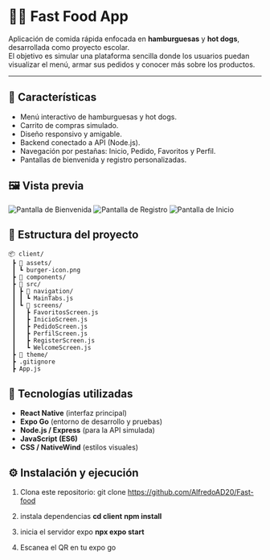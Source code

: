# 🍔🌭 Fast Food App

Aplicación de comida rápida enfocada en **hamburguesas** y **hot dogs**, desarrollada como proyecto escolar.  
El objetivo es simular una plataforma sencilla donde los usuarios puedan visualizar el menú, armar sus pedidos y conocer más sobre los productos.

---

## 🚀 Características

- Menú interactivo de hamburguesas y hot dogs.   
- Carrito de compras simulado.  
- Diseño responsivo y amigable.  
- Backend conectado a API (Node.js).  
- Navegación por pestañas: Inicio, Pedido, Favoritos y Perfil.  
- Pantallas de bienvenida y registro personalizadas.

## 🖼️ Vista previa
![Pantalla de Bienvenida](./assets/app-bienvenido.png)
![Pantalla de Registro](./assets/app-register.png)
![Pantalla de Inicio](./assets/app-inicio.png)


## 🧩 Estructura del proyecto

```
📦 client/
 ┣ 📂 assets/
 ┃ ┗ burger-icon.png
 ┣ 📂 components/
 ┣ 📂 src/
 ┃ ┣ 📂 navigation/
 ┃ ┃ ┗ MainTabs.js
 ┃ ┗ 📂 screens/
 ┃   ┣ FavoritosScreen.js
 ┃   ┣ InicioScreen.js
 ┃   ┣ PedidoScreen.js
 ┃   ┣ PerfilScreen.js
 ┃   ┣ RegisterScreen.js
 ┃   ┗ WelcomeScreen.js
 ┣ 📂 theme/
 ┣ .gitignore
 ┣ App.js

```

## 🧠 Tecnologías utilizadas

- **React Native** (interfaz principal)  
- **Expo Go** (entorno de desarrollo y pruebas)  
- **Node.js / Express** (para la API simulada)  
- **JavaScript (ES6)**  
- **CSS / NativeWind** (estilos visuales)

## ⚙️ Instalación y ejecución

1. Clona este repositorio:
   git clone https://github.com/AlfredoAD20/Fast-food

2. instala dependencias
**cd client**
**npm install**

3. inicia el servidor expo
**npx expo start** 

4. Escanea el QR en tu expo go

